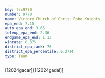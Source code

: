 ```yaml
---
key: frc9770
number: 9770
name: Victory Church of Christ Robo Knights
epa_end: 7.15
auto_epa_end: 3.65
teleop_epa_end: 2.36
endgame_epa_end: 1.13
winrate: 0.375
district_epa_rank: 70
district_epa_percentile: 0.2784
type: Team
---
```

[[2024gacar]]
[[2024gadal]]
